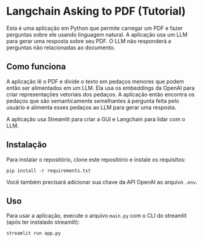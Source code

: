# Langchain Asking to PDF (Tutorial)

Esta é uma aplicação em Python que permite carregar um PDF e fazer perguntas sobre ele usando linguagem natural. A aplicação usa um LLM para gerar uma resposta sobre seu PDF. O LLM não responderá a perguntas não relacionadas ao documento.

## Como funciona

A aplicação lê o PDF e divide o texto em pedaços menores que podem então ser alimentados em um LLM. Ela usa os embeddings da OpenAI para criar representações vetoriais dos pedaços. A aplicação então encontra os pedaços que são semanticamente semelhantes à pergunta feita pelo usuário e alimenta esses pedaços ao LLM para gerar uma resposta.

A aplicação usa Streamlit para criar a GUI e Langchain para lidar com o LLM.

## Instalação

Para instalar o repositório, clone este repositório e instale os requisitos:

```
pip install -r requirements.txt
```

Você também precisará adicionar sua chave da API OpenAI ao arquivo `.env`.

## Uso

Para usar a aplicação, execute o arquivo `main.py` com o CLI do streamlit (após ter instalado streamlit):

```
streamlit run app.py
```
